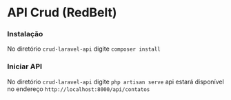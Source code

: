 # API Crud (RedBelt)

### Instalação

No diretório `crud-laravel-api` digite `composer install`

### Iniciar API

No diretório `crud-laravel-api` digite `php artisan serve` api estará disponível no endereço `http://localhost:8000/api/contatos`
